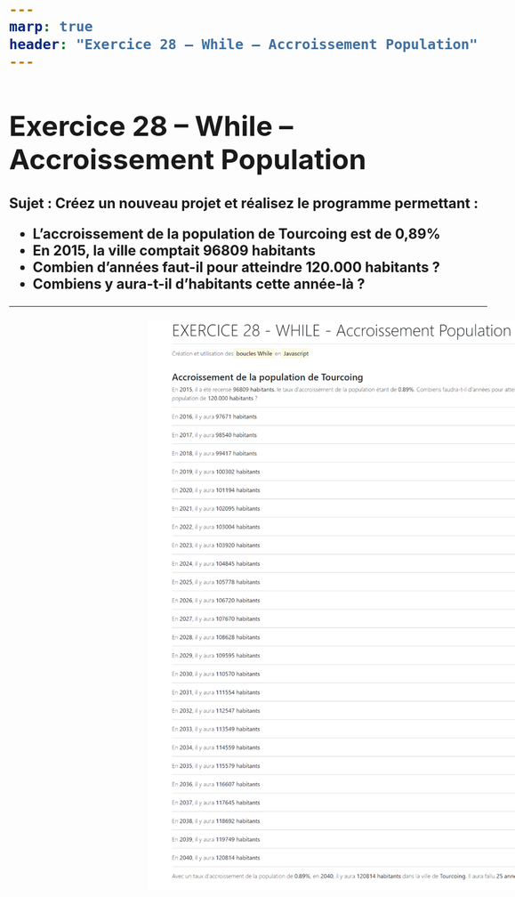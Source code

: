```yaml
---
marp: true
header: "Exercice 28 – While – Accroissement Population"
---
```

<style scoped>
:not(h1){
    font-size : 25px;
    font-weight : bold;
}
</style>

# Exercice 28 – While – Accroissement Population


Sujet : Créez un nouveau projet et réalisez le programme permettant :

- L’accroissement de la population de Tourcoing est de 0,89%
- En 2015, la ville comptait 96809 habitants
- Combien d’années faut-il pour atteindre 120.000 habitants ?
- Combiens y aura-t-il d’habitants cette année-là ?

---
<style scoped>
img {
    margin-left : 250px;
}
</style>

![w:400](image.png)